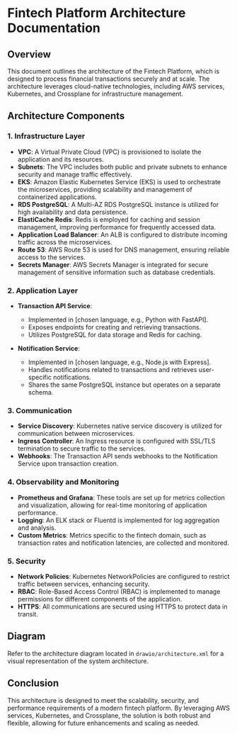 # Fintech Platform Architecture Documentation

## Overview
This document outlines the architecture of the Fintech Platform, which is designed to process financial transactions securely and at scale. The architecture leverages cloud-native technologies, including AWS services, Kubernetes, and Crossplane for infrastructure management.

## Architecture Components

### 1. Infrastructure Layer
- **VPC**: A Virtual Private Cloud (VPC) is provisioned to isolate the application and its resources.
- **Subnets**: The VPC includes both public and private subnets to enhance security and manage traffic effectively.
- **EKS**: Amazon Elastic Kubernetes Service (EKS) is used to orchestrate the microservices, providing scalability and management of containerized applications.
- **RDS PostgreSQL**: A Multi-AZ RDS PostgreSQL instance is utilized for high availability and data persistence.
- **ElastiCache Redis**: Redis is employed for caching and session management, improving performance for frequently accessed data.
- **Application Load Balancer**: An ALB is configured to distribute incoming traffic across the microservices.
- **Route 53**: AWS Route 53 is used for DNS management, ensuring reliable access to the services.
- **Secrets Manager**: AWS Secrets Manager is integrated for secure management of sensitive information such as database credentials.

### 2. Application Layer
- **Transaction API Service**: 
  - Implemented in [chosen language, e.g., Python with FastAPI].
  - Exposes endpoints for creating and retrieving transactions.
  - Utilizes PostgreSQL for data storage and Redis for caching.
  
- **Notification Service**: 
  - Implemented in [chosen language, e.g., Node.js with Express].
  - Handles notifications related to transactions and retrieves user-specific notifications.
  - Shares the same PostgreSQL instance but operates on a separate schema.

### 3. Communication
- **Service Discovery**: Kubernetes native service discovery is utilized for communication between microservices.
- **Ingress Controller**: An Ingress resource is configured with SSL/TLS termination to secure traffic to the services.
- **Webhooks**: The Transaction API sends webhooks to the Notification Service upon transaction creation.

### 4. Observability and Monitoring
- **Prometheus and Grafana**: These tools are set up for metrics collection and visualization, allowing for real-time monitoring of application performance.
- **Logging**: An ELK stack or Fluentd is implemented for log aggregation and analysis.
- **Custom Metrics**: Metrics specific to the fintech domain, such as transaction rates and notification latencies, are collected and monitored.

### 5. Security
- **Network Policies**: Kubernetes NetworkPolicies are configured to restrict traffic between services, enhancing security.
- **RBAC**: Role-Based Access Control (RBAC) is implemented to manage permissions for different components of the application.
- **HTTPS**: All communications are secured using HTTPS to protect data in transit.

## Diagram
Refer to the architecture diagram located in `drawio/architecture.xml` for a visual representation of the system architecture.

## Conclusion
This architecture is designed to meet the scalability, security, and performance requirements of a modern fintech platform. By leveraging AWS services, Kubernetes, and Crossplane, the solution is both robust and flexible, allowing for future enhancements and scaling as needed.